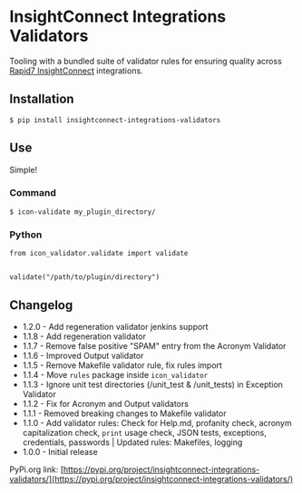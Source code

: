 
# InsightConnect Integrations Validators

Tooling with a bundled suite of validator rules for
ensuring quality across
[Rapid7 InsightConnect](https://www.rapid7.com/products/insightconnect/) integrations.

## Installation

```
$ pip install insightconnect-integrations-validators
```

## Use

Simple!

### Command

```
$ icon-validate my_plugin_directory/
```

### Python

```
from icon_validator.validate import validate


validate("/path/to/plugin/directory")
```

## Changelog
* 1.2.0 - Add regeneration validator jenkins support
* 1.1.8 - Add regeneration validator
* 1.1.7 - Remove false positive "SPAM" entry from the Acronym Validator
* 1.1.6 - Improved Output validator
* 1.1.5 - Remove Makefile validator rule, fix rules import
* 1.1.4 - Move `rules` package inside `icon_validator`
* 1.1.3 - Ignore unit test directories (/unit_test & /unit_tests) in Exception Validator
* 1.1.2 - Fix for Acronym and Output validators
* 1.1.1 - Removed breaking changes to Makefile validator
* 1.1.0 - Add validator rules: Check for Help.md, profanity check, acronym capitalization check, 
`print` usage check, JSON tests, exceptions, credentials, passwords | Updated rules: Makefiles, logging
* 1.0.0 - Initial release

PyPi.org link: [https://pypi.org/project/insightconnect-integrations-validators/](https://pypi.org/project/insightconnect-integrations-validators/)
